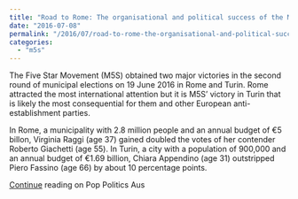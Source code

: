 ```yaml
---
title: "Road to Rome: The organisational and political success of the M5S"
date: "2016-07-08"
permalink: "/2016/07/road-to-rome-the-organisational-and-political-success-of-the-m5s/"
categories: 
  - "m5s"
---
```


The Five Star Movement (M5S) obtained two major victories in the second round of municipal elections on 19 June 2016 in Rome and Turin. Rome attracted the most international attention but it is M5S’ victory in Turin that is likely the most consequential for them and other European anti-establishment parties.

In Rome, a municipality with 2.8 million people and an annual budget of €5 billon, Virginia Raggi (age 37) gained doubled the votes of her contender Roberto Giachetti (age 55). In Turin, a city with a population of 900,000 and an annual budget of €1.69 billion, Chiara Appendino (age 31) outstripped Piero Fassino (age 66) by about 10 percentage points.

[Continue](https://poppoliticsaus.wordpress.com/2016/07/08/road-to-rome-the-organisational-and-political-success-of-the-m5s/) reading on Pop Politics Aus
